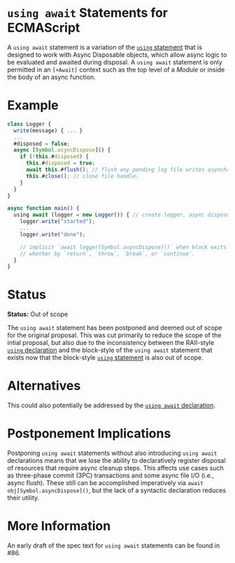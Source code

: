 # `using await` Statements for ECMAScript

A `using await` statement is a variation of the [`using` statement](./using-statement.md) that is designed to work with
Async Disposable objects, which allow async logic to be evaluated and awaited during disposal. A `using await`
statement is only permitted in an `[+Await]` context such as the top level of a _Module_ or inside the body of an
async function.

# Example

```js
class Logger {
  write(message) { ... }
  ...
  #disposed = false;
  async [Symbol.asyncDispose]() {
    if (!this.#disposed) {
      this.#disposed = true;
      await this.#flush(); // flush any pending log file writes asynchronously.
      this.#close(); // close file handle.
    }
  }
}

async function main() {
  using await (logger = new Logger()) { // create logger, async dispose at end of block
    logger.write("started");
    ...
    logger.write("done");

    // implicit `await logger[Symbol.asyncDispose]()` when block exits regardless as to
    // whether by `return`, `throw`, `break`, or `continue`.
  }
}
```

# Status

**Status:** Out of scope

The `using await` statement has been postponed and deemed out of scope for the original proposal. This was cut primarily
to reduce the scope of the intial proposal, but also due to the inconsistency between the RAII-style
[`using` declaration](../README.md) and the block-style of the `using await` statement that exists now that the
block-style [`using` statement](./using-statement.md) is also out of scope.

# Alternatives

This could also potentially be addressed by the [`using await` declaration](./using-await-declaration.md).

# Postponement Implications

Postponing `using await` statements without also introducing `using await` declarations means that we lose the ability
to declaratively register disposal of resources that require async cleanup steps. This affects use cases such as
three-phase commit (3PC) transactions and some async file I/O (i.e., async flush). These still can be accomplished
imperatively via `await obj[Symbol.asyncDispose]()`, but the lack of a syntactic declaration reduces their utility.

# More Information

An early draft of the spec text for `using await` statements can be found in #86.
